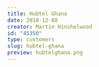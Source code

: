 ```yaml
---
title: Hubtel Ghana
date: 2018-12-08
creator: Martin Hinshelwood
id: "45350"
type: customers
slug: hubtel-ghana
preview: hubtelghana.png
---
```

